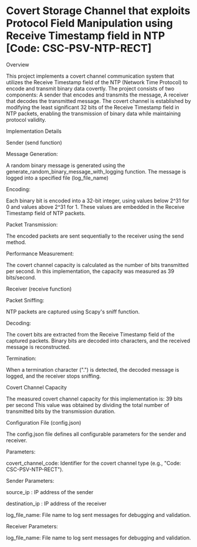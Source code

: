 # Covert Storage Channel that exploits Protocol Field Manipulation using Receive Timestamp field in NTP [Code: CSC-PSV-NTP-RECT]

Overview

This project implements a covert channel communication system that utilizes the Receive Timestamp field of the NTP (Network Time Protocol) to encode and transmit binary data covertly. The project consists of two components: A sender that encodes and transmits the message, A receiver that decodes the transmitted message.
The covert channel is established by modifying the least significant 32 bits of the Receive Timestamp field in NTP packets, enabling the transmission of binary data while maintaining protocol validity.

Implementation Details

Sender (send function)

Message Generation:

A random binary message is generated using the generate_random_binary_message_with_logging function.
The message is logged into a specified file (log_file_name)

Encoding:

Each binary bit is encoded into a 32-bit integer, using values below 
2^31 for 0 and values above 2^31 for 1.
These values are embedded in the Receive Timestamp field of NTP packets.

Packet Transmission:

The encoded packets are sent sequentially to the receiver using the send method.


Performance Measurement:

The covert channel capacity is calculated as the number of bits transmitted per second. In this implementation, the capacity was measured as 39 bits/second.

Receiver (receive function)

Packet Sniffing:

NTP packets are captured using Scapy's sniff function.

Decoding:

The covert bits are extracted from the Receive Timestamp field of the captured packets.
Binary bits are decoded into characters, and the received message is reconstructed.

Termination:

When a termination character (".") is detected, the decoded message is logged, and the receiver stops sniffing.

Covert Channel Capacity

The measured covert channel capacity for this implementation is:
39 bits per second
This value was obtained by dividing the total number of transmitted bits by the transmission duration.

Configuration File (config.json)

The config.json file defines all configurable parameters for the sender and receiver.

Parameters:

covert_channel_code: Identifier for the covert channel type (e.g., "Code: CSC-PSV-NTP-RECT").

Sender Parameters:

source_ip : IP address of the sender

destination_ip : IP address of the receiver

log_file_name: File name to log sent messages for debugging and validation.

Receiver Parameters:

log_file_name: File name to log sent messages for debugging and validation.